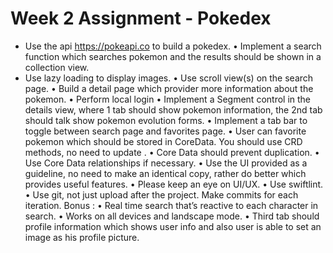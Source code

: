 # Week 2 Assignment - Pokedex
+ Use the api https://pokeapi.co to build a pokedex.
• Implement a search function which searches pokemon and the results should be shown in a collection view.
+ Use lazy loading to display images.
• Use scroll view(s) on the search page.
• Build a detail page which provider more information about the pokemon.
• Perform local login
• Implement a Segment control in the details view, where 1 tab should show pokemon information, the 2nd tab should talk show pokemon evolution forms.
• Implement a tab bar to toggle between search page and favorites page.
• User can favorite pokemon which should be stored in CoreData. You should use CRD methods, no need to update .
• Core Data should prevent duplication.
• Use Core Data relationships if necessary.
• Use the UI provided as a guideline, no need to make an identical copy, rather do better which provides useful features.
• Please keep an eye on UI/UX.
• Use swiftlint.
• Use git, not just upload after the project. Make commits for each iteration.
Bonus :
• Real time search that’s reactive to each character in search.
• Works on all devices and landscape mode.
• Third tab should profile information which shows user info and also user is able to set an image as his profile picture.

